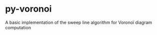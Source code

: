 py-voronoi
==========

A basic implementation of the sweep line algorithm for Voronoï diagram computation